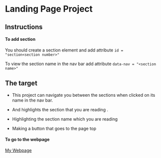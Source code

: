 # Landing Page Project

## Instructions 

#### To add section 

You should create a section element and add attribute
```id = "section<section number>"```

 To view the section name in the nav bar add attribute
```data-nav = "<section name>"```

## The target

* This project can navigate you between the sections when clicked on its name in  the nav bar.

* And highlights the section that you are reading .

* Highlighting the section name which you are reading 

* Making a button that goes to the page top

#### To go to the webpage

[My Webpage](https://omarlawaty.github.io/landingPage/)
